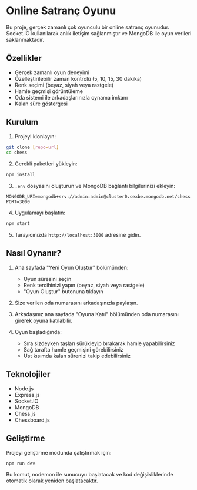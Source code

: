 # Online Satranç Oyunu

Bu proje, gerçek zamanlı çok oyunculu bir online satranç oyunudur. Socket.IO kullanılarak anlık iletişim sağlanmıştır ve MongoDB ile oyun verileri saklanmaktadır.

## Özellikler

- Gerçek zamanlı oyun deneyimi
- Özelleştirilebilir zaman kontrolü (5, 10, 15, 30 dakika)
- Renk seçimi (beyaz, siyah veya rastgele)
- Hamle geçmişi görüntüleme
- Oda sistemi ile arkadaşlarınızla oynama imkanı
- Kalan süre göstergesi

## Kurulum

1. Projeyi klonlayın:
```bash
git clone [repo-url]
cd chess
```

2. Gerekli paketleri yükleyin:
```bash
npm install
```

3. `.env` dosyasını oluşturun ve MongoDB bağlantı bilgilerinizi ekleyin:
```
MONGODB_URI=mongodb+srv://admin:admin@cluster0.cexbe.mongodb.net/chess
PORT=3000
```

4. Uygulamayı başlatın:
```bash
npm start
```

5. Tarayıcınızda `http://localhost:3000` adresine gidin.

## Nasıl Oynanır?

1. Ana sayfada "Yeni Oyun Oluştur" bölümünden:
   - Oyun süresini seçin
   - Renk tercihinizi yapın (beyaz, siyah veya rastgele)
   - "Oyun Oluştur" butonuna tıklayın

2. Size verilen oda numarasını arkadaşınızla paylaşın.

3. Arkadaşınız ana sayfada "Oyuna Katıl" bölümünden oda numarasını girerek oyuna katılabilir.

4. Oyun başladığında:
   - Sıra sizdeyken taşları sürükleyip bırakarak hamle yapabilirsiniz
   - Sağ tarafta hamle geçmişini görebilirsiniz
   - Üst kısımda kalan sürenizi takip edebilirsiniz

## Teknolojiler

- Node.js
- Express.js
- Socket.IO
- MongoDB
- Chess.js
- Chessboard.js

## Geliştirme

Projeyi geliştirme modunda çalıştırmak için:

```bash
npm run dev
```

Bu komut, nodemon ile sunucuyu başlatacak ve kod değişikliklerinde otomatik olarak yeniden başlatacaktır. 
